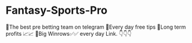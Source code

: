 # Fantasy-Sports-Pro
📍The best pre betting team on telegram 📍Every day free tips 📍Long term profits 📈📈 📍Big Winrows✅✅ every day  Link. 👇👇👇  
